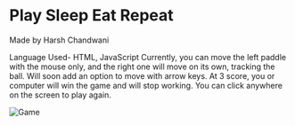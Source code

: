 # Play Sleep Eat Repeat
Made by Harsh Chandwani

Language Used- HTML, JavaScript
Currently, you can move the left paddle with the mouse only, and the right one will move on its own, tracking the ball. Will soon add an option to move with arrow keys.
At 3 score, you or computer will win the game and will stop working.
You can click anywhere on the screen to play again.

![Game](https://user-images.githubusercontent.com/67815775/131236514-269704e3-55a1-41cb-b054-725a631d44c0.png)
